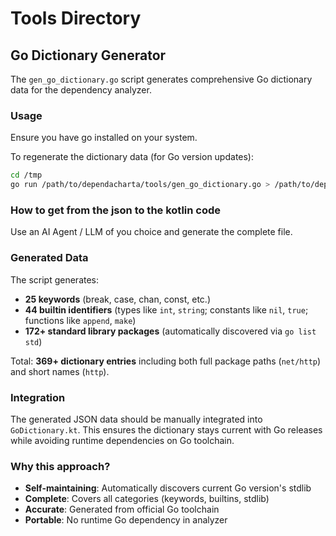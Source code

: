 # Tools Directory

## Go Dictionary Generator

The `gen_go_dictionary.go` script generates comprehensive Go dictionary data for the dependency analyzer.

### Usage

Ensure you have go installed on your system.

To regenerate the dictionary data (for Go version updates):

```bash
cd /tmp
go run /path/to/dependacharta/tools/gen_go_dictionary.go > /path/to/dependacharta/tools/go_dictionary.json
```

### How to get from the json to the kotlin code

Use an AI Agent / LLM of you choice and generate the complete file.

### Generated Data

The script generates:
- **25 keywords** (break, case, chan, const, etc.)
- **44 builtin identifiers** (types like `int`, `string`; constants like `nil`, `true`; functions like `append`, `make`)
- **172+ standard library packages** (automatically discovered via `go list std`)

Total: **369+ dictionary entries** including both full package paths (`net/http`) and short names (`http`).

### Integration

The generated JSON data should be manually integrated into `GoDictionary.kt`. This ensures the dictionary stays current with Go releases while avoiding runtime dependencies on Go toolchain.

### Why this approach?

- **Self-maintaining**: Automatically discovers current Go version's stdlib
- **Complete**: Covers all categories (keywords, builtins, stdlib) 
- **Accurate**: Generated from official Go toolchain
- **Portable**: No runtime Go dependency in analyzer 